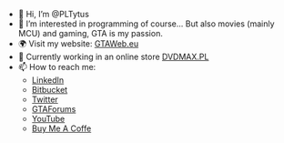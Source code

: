 - 👋 Hi, I’m @PLTytus
- 👀 I’m interested in programming of course... But also movies (mainly MCU) and gaming, GTA is my passion.
- :earth_africa: Visit my website: [GTAWeb.eu](https://gtaweb.eu)
- :construction_worker: Currently working in an online store [DVDMAX.PL](https://www.dvdmax.pl/)
- 📫 How to reach me:
  - [LinkedIn](https://www.linkedin.com/in/pltytus/)
  - [Bitbucket](https://bitbucket.org/PLTytus/)
  - [Twitter](https://twitter.com/PLTytus)
  - [GTAForums](https://gtaforums.com/profile/1124240-pltytus/)
  - [YouTube](https://www.youtube.com/user/PLTytus)
  - [Buy Me A Coffe](https://www.buymeacoffee.com/pltytus)
